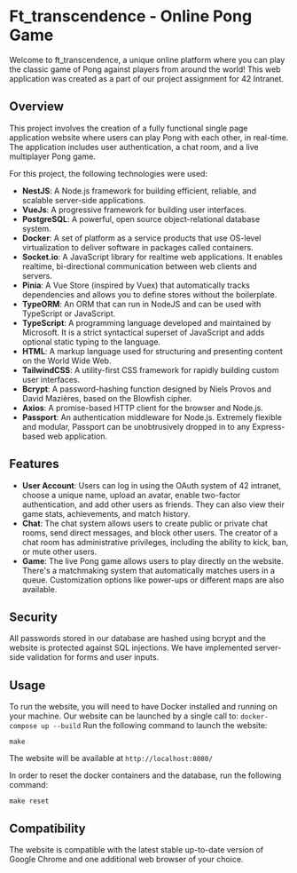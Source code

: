 # Ft_transcendence - Online Pong Game

Welcome to ft_transcendence, a unique online platform where you can play the classic game of Pong against players from around the world! 
This web application was created as a part of our project assignment for 42 Intranet.

## Overview

This project involves the creation of a fully functional single page application website where users can play Pong with each other, in real-time. 
The application includes user authentication, a chat room, and a live multiplayer Pong game.

For this project, the following technologies were used:
- **NestJS**: A Node.js framework for building efficient, reliable, and scalable server-side applications.
- **VueJs**: A progressive framework for building user interfaces.
- **PostgreSQL**: A powerful, open source object-relational database system.
- **Docker**: A set of platform as a service products that use OS-level virtualization to deliver software in packages called containers.
- **Socket.io**: A JavaScript library for realtime web applications. It enables realtime, bi-directional communication between web clients and servers.
- **Pinia**: A Vue Store (inspired by Vuex) that automatically tracks dependencies and allows you to define stores without the boilerplate.
- **TypeORM**: An ORM that can run in NodeJS and can be used with TypeScript or JavaScript.
- **TypeScript**: A programming language developed and maintained by Microsoft. It is a strict syntactical superset of JavaScript and adds optional static typing to the language.
- **HTML**: A markup language used for structuring and presenting content on the World Wide Web.
- **TailwindCSS**: A utility-first CSS framework for rapidly building custom user interfaces.
- **Bcrypt**: A password-hashing function designed by Niels Provos and David Mazières, based on the Blowfish cipher.
- **Axios**: A promise-based HTTP client for the browser and Node.js.
- **Passport**: An authentication middleware for Node.js. Extremely flexible and modular, Passport can be unobtrusively dropped in to any Express-based web application.


## Features

- **User Account**: Users can log in using the OAuth system of 42 intranet, choose a unique name, upload an avatar, enable two-factor authentication, and add other users as friends. They can also view their game stats, achievements, and match history.
- **Chat**: The chat system allows users to create public or private chat rooms, send direct messages, and block other users. The creator of a chat room has administrative privileges, including the ability to kick, ban, or mute other users.
- **Game**: The live Pong game allows users to play directly on the website. There's a matchmaking system that automatically matches users in a queue. Customization options like power-ups or different maps are also available.

## Security

All passwords stored in our database are hashed using bcrypt and the website is protected against SQL injections. We have implemented server-side validation for forms and user inputs.

## Usage

To run the website, you will need to have Docker installed and running on your machine.
Our website can be launched by a single call to: `docker-compose up --build`
Run the following command to launch the website:
```angular2html
make
```
The website will be available at `http://localhost:8080/`

In order to reset the docker containers and the database, run the following command:
```angular2html
make reset
```

## Compatibility

The website is compatible with the latest stable up-to-date version of Google Chrome and one additional web browser of your choice.
